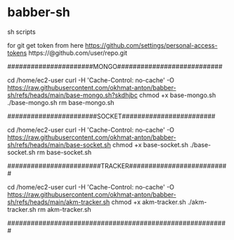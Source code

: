 # babber-sh
sh scripts

for git get token from here https://github.com/settings/personal-access-tokens
https://<token>@github.com/user/repo.git

######################MONGO###########################

cd /home/ec2-user
curl -H 'Cache-Control: no-cache' -O https://raw.githubusercontent.com/okhmat-anton/babber-sh/refs/heads/main/base-mongo.sh?skdhjbc
chmod +x base-mongo.sh
./base-mongo.sh
rm base-mongo.sh

#######################SOCKET########################

cd /home/ec2-user
curl -H 'Cache-Control: no-cache' -O https://raw.githubusercontent.com/okhmat-anton/babber-sh/refs/heads/main/base-socket.sh
chmod +x base-socket.sh
./base-socket.sh
rm base-socket.sh

########################TRACKER##########################

cd /home/ec2-user
curl -H 'Cache-Control: no-cache' -O https://raw.githubusercontent.com/okhmat-anton/babber-sh/refs/heads/main/akm-tracker.sh
chmod +x akm-tracker.sh
./akm-tracker.sh
rm akm-tracker.sh

#########################################################
